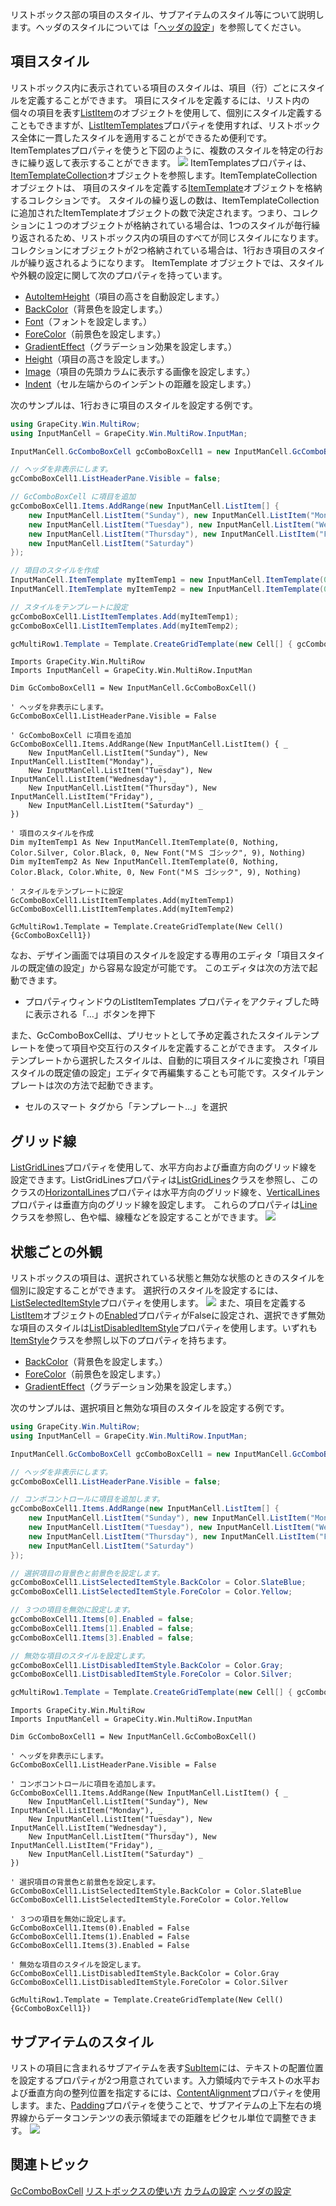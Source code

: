 リストボックス部の項目のスタイル、サブアイテムのスタイル等について説明します。ヘッダのスタイルについては「[ヘッダの設定](gcdocsite__documentlink?toc-item-id=f10714ed-1615-447f-9494-64690b2c1f29)」を参照してください。

## 項目スタイル

リストボックス内に表示されている項目のスタイルは、項目（行）ごとにスタイルを定義することができます。
項目にスタイルを定義するには、リスト内の個々の項目を表す[ListItem](gcdocsite__documentlink?toc-item-id=2f9292a1-5e58-4386-b874-241f139daa85)のオブジェクトを使用して、個別にスタイル定義することもできますが、[ListItemTemplates](gcdocsite__documentlink?toc-item-id=efcda4e0-46ca-4f8e-94c0-9b11ef7a8c60)プロパティを使用すれば、リストボックス全体に一貫したスタイルを適用することができるため便利です。ItemTemplatesプロパティを使うと下図のように、複数のスタイルを特定の行おきに繰り返して表示することができます。
![](/DOCUMENT_SITE_LINK_PREFIX_HERE/document-site-files/images/f148c511-6e98-4b55-9904-150a375d5825/images/imimages/08gccombobox/gccombobox_itemtemplates.png)
ItemTemplatesプロパティは、[ItemTemplateCollection](gcdocsite__documentlink?toc-item-id=16294b1c-f004-49a6-a8c1-028407a2b889)オブジェクトを参照します。ItemTemplateCollection オブジェクトは、 項目のスタイルを定義する[ItemTemplate](gcdocsite__documentlink?toc-item-id=79754301-0a45-4fd8-92d1-7cde47248dae)オブジェクトを格納するコレクションです。
スタイルの繰り返しの数は、ItemTemplateCollectionに追加されたItemTemplateオブジェクトの数で決定されます。つまり、コレクションに１つのオブジェクトが格納されている場合は、1つのスタイルが毎行繰り返されるため、リストボックス内の項目のすべてが同じスタイルになります。コレクションにオブジェクトが2つ格納されている場合は、1行おき項目のスタイルが繰り返されるようになります。
ItemTemplate オブジェクトでは、スタイルや外観の設定に関して次のプロパティを持っています。

* [AutoItemHeight](gcdocsite__documentlink?toc-item-id=b0df6487-1ec7-496a-997b-57609d9c2ba6)（項目の高さを自動設定します。）
* [BackColor](gcdocsite__documentlink?toc-item-id=4f1bbd3d-abaa-49a0-9ffb-301bd91e7d36)（背景色を設定します。）
* [Font](gcdocsite__documentlink?toc-item-id=30e5fc98-b215-4409-bf08-264806a85337)（フォントを設定します。）
* [ForeColor](gcdocsite__documentlink?toc-item-id=8050633a-bbb3-4c46-af28-d3fba1604150)（前景色を設定します。）
* [GradientEffect](gcdocsite__documentlink?toc-item-id=ca3b24aa-6a6c-4d77-a3be-27ef3dc40205)（グラデーション効果を設定します。）
* [Height](gcdocsite__documentlink?toc-item-id=676eabbc-49b9-4df2-8934-52cd20354599)（項目の高さを設定します。）
* [Image](gcdocsite__documentlink?toc-item-id=22bd7e5b-7fe9-419b-b1f4-dfcb978a1f7d)（項目の先頭カラムに表示する画像を設定します。）
* [Indent](gcdocsite__documentlink?toc-item-id=27f5a837-7efd-4099-beec-3cb302121674)（セル左端からのインデントの距離を設定します。）

次のサンプルは、1行おきに項目のスタイルを設定する例です。

```csharp
using GrapeCity.Win.MultiRow;
using InputManCell = GrapeCity.Win.MultiRow.InputMan;

InputManCell.GcComboBoxCell gcComboBoxCell1 = new InputManCell.GcComboBoxCell();

// ヘッダを非表示にします。 
gcComboBoxCell1.ListHeaderPane.Visible = false;

// GcComboBoxCell に項目を追加 
gcComboBoxCell1.Items.AddRange(new InputManCell.ListItem[] { 
    new InputManCell.ListItem("Sunday"), new InputManCell.ListItem("Monday"), 
    new InputManCell.ListItem("Tuesday"), new InputManCell.ListItem("Wednesday"),
    new InputManCell.ListItem("Thursday"), new InputManCell.ListItem("Friday"),
    new InputManCell.ListItem("Saturday")
});

// 項目のスタイルを作成 
InputManCell.ItemTemplate myItemTemp1 = new InputManCell.ItemTemplate(0, null, Color.Silver, Color.Black, 0, new Font("ＭＳ ゴシック", 9), null);
InputManCell.ItemTemplate myItemTemp2 = new InputManCell.ItemTemplate(0, null, Color.Black, Color.White, 0, new Font("ＭＳ ゴシック", 9), null);

// スタイルをテンプレートに設定 
gcComboBoxCell1.ListItemTemplates.Add(myItemTemp1);
gcComboBoxCell1.ListItemTemplates.Add(myItemTemp2);

gcMultiRow1.Template = Template.CreateGridTemplate(new Cell[] { gcComboBoxCell1 });
```

```vbnet
Imports GrapeCity.Win.MultiRow
Imports InputManCell = GrapeCity.Win.MultiRow.InputMan

Dim GcComboBoxCell1 = New InputManCell.GcComboBoxCell()

' ヘッダを非表示にします。 
GcComboBoxCell1.ListHeaderPane.Visible = False

' GcComboBoxCell に項目を追加 
GcComboBoxCell1.Items.AddRange(New InputManCell.ListItem() { _
    New InputManCell.ListItem("Sunday"), New InputManCell.ListItem("Monday"), _
    New InputManCell.ListItem("Tuesday"), New InputManCell.ListItem("Wednesday"), _
    New InputManCell.ListItem("Thursday"), New InputManCell.ListItem("Friday"), _
    New InputManCell.ListItem("Saturday") _
})

' 項目のスタイルを作成 
Dim myItemTemp1 As New InputManCell.ItemTemplate(0, Nothing, Color.Silver, Color.Black, 0, New Font("ＭＳ ゴシック", 9), Nothing)
Dim myItemTemp2 As New InputManCell.ItemTemplate(0, Nothing, Color.Black, Color.White, 0, New Font("ＭＳ ゴシック", 9), Nothing)

' スタイルをテンプレートに設定 
GcComboBoxCell1.ListItemTemplates.Add(myItemTemp1)
GcComboBoxCell1.ListItemTemplates.Add(myItemTemp2)

GcMultiRow1.Template = Template.CreateGridTemplate(New Cell() {GcComboBoxCell1})
```

なお、デザイン画面では項目のスタイルを設定する専用のエディタ「項目スタイルの既定値の設定」から容易な設定が可能です。 このエディタは次の方法で起動できます。

* プロパティウィンドウのListItemTemplates プロパティをアクティブした時に表示される「…」ボタンを押下

また、GcComboBoxCellは、プリセットとして予め定義されたスタイルテンプレートを使って項目や交互行のスタイルを定義することができます。 スタイルテンプレートから選択したスタイルは、自動的に項目スタイルに変換され「項目スタイルの既定値の設定」エディタで再編集することも可能です。スタイルテンプレートは次の方法で起動できます。

* セルのスマート タグから「テンプレート...」を選択

## グリッド線

[ListGridLines](gcdocsite__documentlink?toc-item-id=d1b94fc2-2c13-4c98-a832-0bea7fc69b8a)プロパティを使用して、水平方向および垂直方向のグリッド線を設定できます。ListGridLinesプロパティは[ListGridLines](gcdocsite__documentlink?toc-item-id=d0a6eac4-1868-4dd3-9825-a5f0fe3123c9)クラスを参照し、このクラスの[HorizontalLines](gcdocsite__documentlink?toc-item-id=4bab86f2-33c4-47b9-a79e-64963da0f6e3)プロパティは水平方向のグリッド線を、[VerticalLines](gcdocsite__documentlink?toc-item-id=ec01338c-ab8b-42b9-9ffa-413fae503f52)プロパティは垂直方向のグリッド線を設定します。
これらのプロパティは[Line](gcdocsite__documentlink?toc-item-id=4b95ec84-0b59-4965-9d2f-6dd16a491fcb)クラスを参照し、色や幅、線種などを設定することができます。
![](/DOCUMENT_SITE_LINK_PREFIX_HERE/document-site-files/images/f148c511-6e98-4b55-9904-150a375d5825/images/imimages/08gccombobox/gclistbox_gridline.png)

## 状態ごとの外観

リストボックスの項目は、選択されている状態と無効な状態のときのスタイルを個別に設定することができます。
選択行のスタイルを設定するには、[ListSelectedItemStyle](gcdocsite__documentlink?toc-item-id=a5ab67c6-5326-44d5-a934-efff045975ec)プロパティを使用します。
![](/DOCUMENT_SITE_LINK_PREFIX_HERE/document-site-files/images/f148c511-6e98-4b55-9904-150a375d5825/images/imimages/08gccombobox/gccombobox_selecteditem.png)
また、項目を定義する[ListItem](gcdocsite__documentlink?toc-item-id=2f9292a1-5e58-4386-b874-241f139daa85)オブジェクトの[Enabled](gcdocsite__documentlink?toc-item-id=c5029546-664c-4a2e-a247-506a1c932fd1)プロパティがFalseに設定され、選択できず無効な項目のスタイルは[ListDisabledItemStyle](gcdocsite__documentlink?toc-item-id=82e34b38-68ee-41b8-810f-1e78a37578c3)プロパティを使用します。いずれも[ItemStyle](gcdocsite__documentlink?toc-item-id=dfd972a2-336a-4a0d-bbd6-af8517b9f76d)クラスを参照し以下のプロパティを持ちます。

* [BackColor](gcdocsite__documentlink?toc-item-id=22461b6d-500f-4f81-aac1-32f14ab96f4f)（背景色を設定します。）
* [ForeColor](gcdocsite__documentlink?toc-item-id=89870cb4-b169-4086-b629-ebe7c73d95ae)（前景色を設定します。）
* [GradientEffect](gcdocsite__documentlink?toc-item-id=300b4456-cc0f-41d1-a64a-c44befd079f2)（グラデーション効果を設定します。）

次のサンプルは、選択項目と無効な項目のスタイルを設定する例です。

```csharp
using GrapeCity.Win.MultiRow;
using InputManCell = GrapeCity.Win.MultiRow.InputMan;

InputManCell.GcComboBoxCell gcComboBoxCell1 = new InputManCell.GcComboBoxCell();

// ヘッダを非表示にします。
gcComboBoxCell1.ListHeaderPane.Visible = false;

// コンボコントロールに項目を追加します。
gcComboBoxCell1.Items.AddRange(new InputManCell.ListItem[] { 
    new InputManCell.ListItem("Sunday"), new InputManCell.ListItem("Monday"), 
    new InputManCell.ListItem("Tuesday"), new InputManCell.ListItem("Wednesday"),
    new InputManCell.ListItem("Thursday"), new InputManCell.ListItem("Friday"),
    new InputManCell.ListItem("Saturday")
});

// 選択項目の背景色と前景色を設定します。
gcComboBoxCell1.ListSelectedItemStyle.BackColor = Color.SlateBlue;
gcComboBoxCell1.ListSelectedItemStyle.ForeColor = Color.Yellow;

// ３つの項目を無効に設定します。
gcComboBoxCell1.Items[0].Enabled = false;
gcComboBoxCell1.Items[1].Enabled = false;
gcComboBoxCell1.Items[3].Enabled = false;

// 無効な項目のスタイルを設定します。
gcComboBoxCell1.ListDisabledItemStyle.BackColor = Color.Gray;
gcComboBoxCell1.ListDisabledItemStyle.ForeColor = Color.Silver;

gcMultiRow1.Template = Template.CreateGridTemplate(new Cell[] { gcComboBoxCell1 });
```

```vbnet
Imports GrapeCity.Win.MultiRow
Imports InputManCell = GrapeCity.Win.MultiRow.InputMan

Dim GcComboBoxCell1 = New InputManCell.GcComboBoxCell()

' ヘッダを非表示にします。
GcComboBoxCell1.ListHeaderPane.Visible = False

' コンボコントロールに項目を追加します。
GcComboBoxCell1.Items.AddRange(New InputManCell.ListItem() { _
    New InputManCell.ListItem("Sunday"), New InputManCell.ListItem("Monday"), _
    New InputManCell.ListItem("Tuesday"), New InputManCell.ListItem("Wednesday"), _
    New InputManCell.ListItem("Thursday"), New InputManCell.ListItem("Friday"), _
    New InputManCell.ListItem("Saturday") _
})

' 選択項目の背景色と前景色を設定します。
GcComboBoxCell1.ListSelectedItemStyle.BackColor = Color.SlateBlue
GcComboBoxCell1.ListSelectedItemStyle.ForeColor = Color.Yellow

' ３つの項目を無効に設定します。
GcComboBoxCell1.Items(0).Enabled = False
GcComboBoxCell1.Items(1).Enabled = False
GcComboBoxCell1.Items(3).Enabled = False

' 無効な項目のスタイルを設定します。
GcComboBoxCell1.ListDisabledItemStyle.BackColor = Color.Gray
GcComboBoxCell1.ListDisabledItemStyle.ForeColor = Color.Silver

GcMultiRow1.Template = Template.CreateGridTemplate(New Cell() {GcComboBoxCell1})
```

## サブアイテムのスタイル

リストの項目に含まれるサブアイテムを表す[SubItem](gcdocsite__documentlink?toc-item-id=a7244382-714b-4d32-9370-943ffeb410a2)には、テキストの配置位置を設定するプロパティが2つ用意されています。入力領域内でテキストの水平および垂直方向の整列位置を指定するには、[ContentAlignment](gcdocsite__documentlink?toc-item-id=fd99fd97-ce99-48f1-8298-94995d0a36af)プロパティを使用します。また、[Padding](gcdocsite__documentlink?toc-item-id=e3631451-56cf-445a-acc5-ae6205ed7c78)プロパティを使うことで、サブアイテムの上下左右の境界線からデータコンテンツの表示領域までの距離をピクセル単位で調整できます。
![](/DOCUMENT_SITE_LINK_PREFIX_HERE/document-site-files/images/f148c511-6e98-4b55-9904-150a375d5825/images/imimages/08gccombobox/contentalignment_padding.png)

## 関連トピック

[GcComboBoxCell](gcdocsite__documentlink?toc-item-id=03be278e-45d6-4e66-b049-a8e10aa1ad13)
[リストボックスの使い方](gcdocsite__documentlink?toc-item-id=eb947170-86b0-4ced-91a3-a3bc426d80f6)
[カラムの設定](gcdocsite__documentlink?toc-item-id=b92f5c40-b0f9-4ffa-a5eb-9b27b1330baa)
[ヘッダの設定](gcdocsite__documentlink?toc-item-id=f10714ed-1615-447f-9494-64690b2c1f29)